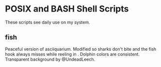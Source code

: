 # POSIX and BASH Shell Scripts
These scripts see daily use on my system.

## fish
Peaceful version of asciiquarium. Modified so sharks don't bite and the fish hook always misses while reeling in . Dolphin colors are consistent. Transparent background by @UndeadLeech. 
